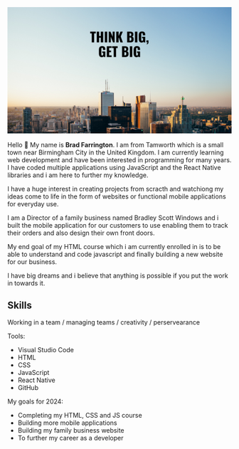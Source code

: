 
![Welcome Banner](./ThinkBig,GetBig.png)

Hello 👋 My name is <strong>Brad Farrington</strong>. I am from Tamworth which is a small town near Birmingham City in the United Kingdom.
I am currently learning web development and have been interested in programming for many years.
I have coded multiple applications using JavaScript and the React Native libraries and i am here to further my knowledge.

I have a huge interest in creating projects from scracth and watchiong my ideas come to life in the form of websites or functional mobile applications for everyday use. 

I am a Director of a family business named Bradley Scott Windows and i built the mobile application for our customers to use enabling them to track their orders and also design their own front doors.

My end goal of my HTML course which i am currently enrolled in is to be able to understand and code javascript and finally building a new website for our business.

I have big dreams and i believe that anything is possible if you put the work in towards it.

## Skills

Working in a team / managing teams / creativity / perservearance

Tools:
- Visual Studio Code
- HTML
- CSS
- JavaScript
- React Native
- GitHub

My goals for 2024:
- Completing my HTML, CSS and JS course
- Building more mobile applications
- Building my family business website
- To further my career as a developer
